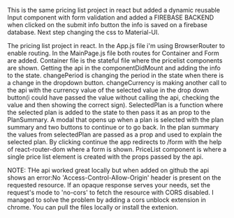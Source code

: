 This is the same pricing list project in react but added a dynamic reusable Input component with form validation and added a FIREBASE BACKEND when clicked on the submit info button the info is saved on a firebase database. Next step changing the css to Material-UI.


The pricing list project in react. In the App.js file i'm using BrowserRouter to enable routing. In the MainPage.js file both routes for Container and Form are added. Container file is the stateful file where the pricelist components are shown. Getting the api in the componentDidMount and adding the info to the state. changePeriod is changing the period in the state when there is a change in the dropdown button. changeCurrency is making another call to the api with the currency value of the selected value in the drop down button(i could have passed the value without calling the api, checking the value and then showing the correct sign). SelectedPlan is a function where the selected plan is added to the state to then pass it as an prop to the PlanSummary. A modal that opens up when a plan is selected with the plan summary and two buttons to continue or to go back. In the plan summary the values from selectedPlan are passed as a prop and used to explain the selected plan. By clicking continue the app redirects to /form with the help of react-router-dom where a form is shown. PriceList component is where a single price list element is created with the props passed by the api.

NOTE: THe api worked great locally but when added on github the api shows an error:No 'Access-Control-Allow-Origin' header is present on the requested resource. If an opaque response serves your needs, set the request's mode to 'no-cors' to fetch the resource with CORS disabled. I managed to solve the problem by adding a cors unblock extension in chrome. You can pull the files locally or install the extenion.
